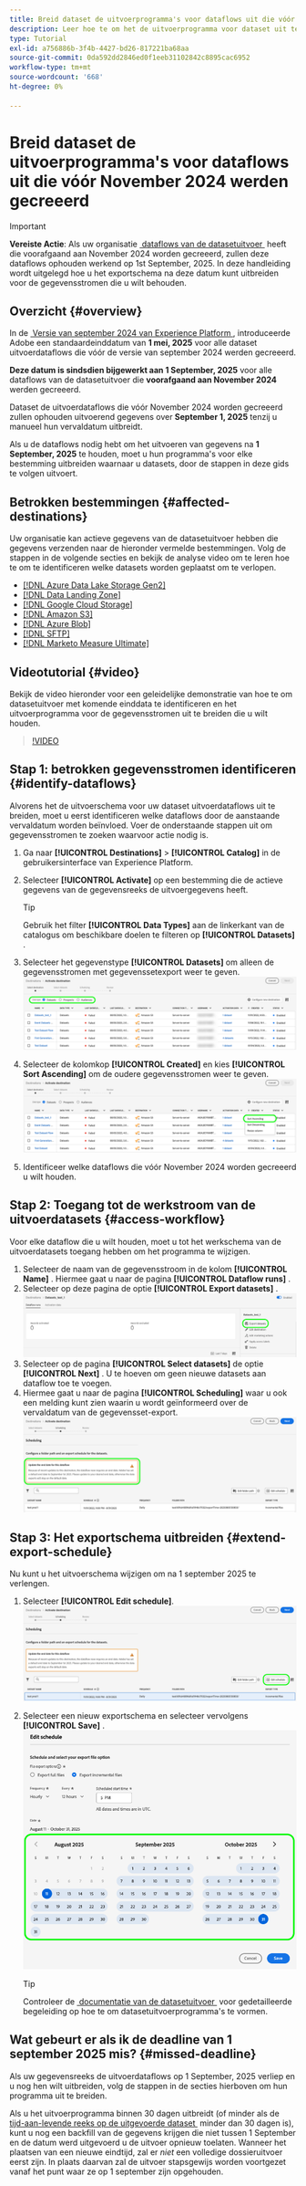 ```yaml
---
title: Breid dataset de uitvoerprogramma's voor dataflows uit die vóór November 2024 werden gecreeerd
description: Leer hoe te om het de uitvoerprogramma voor dataset uit te breiden uitvoerdataflows die vóór November 2024 worden gecreeerd die op 1 September, 2025 ophouden te werken.
type: Tutorial
exl-id: a756886b-3f4b-4427-bd26-817221ba68aa
source-git-commit: 0da592dd2846ed0f1eeb31102842c8895cac6952
workflow-type: tm+mt
source-wordcount: '668'
ht-degree: 0%

---
```


# Breid dataset de uitvoerprogramma&#39;s voor dataflows uit die vóór November 2024 werden gecreeerd

>[!IMPORTANT]
>
>**Vereiste Actie**: Als uw organisatie [&#x200B; dataflows van de datasetuitvoer &#x200B;](export-datasets.md) heeft die voorafgaand aan November 2024 worden gecreeerd, zullen deze dataflows ophouden werkend op 1st September, 2025. In deze handleiding wordt uitgelegd hoe u het exportschema na deze datum kunt uitbreiden voor de gegevensstromen die u wilt behouden.

## Overzicht {#overview}

In de [&#x200B; Versie van september 2024 van Experience Platform &#x200B;](/help/release-notes/2024/september-2024.md#destinations), introduceerde Adobe een standaardeinddatum van **1 mei, 2025** voor alle dataset uitvoerdataflows die vóór de versie van september 2024 werden gecreeerd.

**Deze datum is sindsdien bijgewerkt aan 1 September, 2025** voor alle dataflows van de datasetuitvoer die **voorafgaand aan November 2024** werden gecreeerd.

Dataset de uitvoerdataflows die vóór November 2024 worden gecreeerd zullen ophouden uitvoerend gegevens over **September 1, 2025** tenzij u manueel hun vervaldatum uitbreidt.

Als u de dataflows nodig hebt om het uitvoeren van gegevens na **1 September, 2025** te houden, moet u hun programma&#39;s voor elke bestemming uitbreiden waarnaar u datasets, door de stappen in deze gids te volgen uitvoert.

## Betrokken bestemmingen {#affected-destinations}

Uw organisatie kan actieve gegevens van de datasetuitvoer hebben die gegevens verzenden naar de hieronder vermelde bestemmingen. Volg de stappen in de volgende secties en bekijk de analyse video om te leren hoe te om te identificeren welke datasets worden geplaatst om te verlopen.

* [[!DNL Azure Data Lake Storage Gen2]](../catalog/cloud-storage/adls-gen2.md)
* [[!DNL Data Landing Zone]](../catalog/cloud-storage/data-landing-zone.md)
* [[!DNL Google Cloud Storage]](../catalog/cloud-storage/google-cloud-storage.md)
* [[!DNL Amazon S3]](../catalog/cloud-storage/amazon-s3.md#changelog)
* [[!DNL Azure Blob]](../catalog/cloud-storage/azure-blob.md#changelog)
* [[!DNL SFTP]](../catalog/cloud-storage/sftp.md#changelog)
* [[!DNL Marketo Measure Ultimate]](../catalog/adobe/marketo-measure-ultimate.md)

## Videotutorial {#video}

Bekijk de video hieronder voor een geleidelijke demonstratie van hoe te om datasetuitvoer met komende einddata te identificeren en het uitvoerprogramma voor de gegevensstromen uit te breiden die u wilt houden.

>[!VIDEO](https://video.tv.adobe.com/v/3470518/)

## Stap 1: betrokken gegevensstromen identificeren {#identify-dataflows}

Alvorens het de uitvoerschema voor uw dataset uitvoerdataflows uit te breiden, moet u eerst identificeren welke dataflows door de aanstaande vervaldatum worden beïnvloed. Voer de onderstaande stappen uit om gegevensstromen te zoeken waarvoor actie nodig is.

1. Ga naar **[!UICONTROL Destinations]** > **[!UICONTROL Catalog]** in de gebruikersinterface van Experience Platform.
2. Selecteer **[!UICONTROL Activate]** op een bestemming die de actieve gegevens van de gegevensreeks de uitvoergegevens heeft.

   >[!TIP]
   >
   >Gebruik het filter **[!UICONTROL Data Types]** aan de linkerkant van de catalogus om beschikbare doelen te filteren op **[!UICONTROL Datasets]** .

3. Selecteer het gegevenstype **[!UICONTROL Datasets]** om alleen de gegevensstromen met gegevenssetexport weer te geven.
   ![&#x200B; Schermafbeelding die toont hoe te om dataflows door gegevenstype te filtreren.](/help/destinations/assets/ui/export-datasets/dataset-type.png)
4. Selecteer de kolomkop **[!UICONTROL Created]** en kies **[!UICONTROL Sort Ascending]** om de oudere gegevensstromen weer te geven.
   ![&#x200B; Scherenshot die toont hoe te om gegevens te sorteren oplopend.](/help/destinations/assets/ui/export-datasets/sort-ascending.png)
5. Identificeer welke dataflows die vóór November 2024 worden gecreeerd u wilt houden.

## Stap 2: Toegang tot de werkstroom van de uitvoerdatasets {#access-workflow}

Voor elke dataflow die u wilt houden, moet u tot het werkschema van de uitvoerdatasets toegang hebben om het programma te wijzigen.

1. Selecteer de naam van de gegevensstroom in de kolom **[!UICONTROL Name]** . Hiermee gaat u naar de pagina **[!UICONTROL Dataflow runs]** .
2. Selecteer op deze pagina de optie **[!UICONTROL Export datasets]** .
   ![&#x200B; Screenshot die de optie van de uitvoerdatasets in de dataflow looppas pagina toont.](/help/destinations/assets/ui/export-datasets/export-datasets-option.png)
3. Selecteer op de pagina **[!UICONTROL Select datasets]** de optie **[!UICONTROL Next]** . U te hoeven om geen nieuwe datasets aan dataflow toe te voegen.
4. Hiermee gaat u naar de pagina **[!UICONTROL Scheduling]** waar u ook een melding kunt zien waarin u wordt geïnformeerd over de vervaldatum van de gegevensset-export.
   ![&#x200B; de uitvoerdataflows van de Dataset met vervalbericht &#x200B;](/help/destinations/assets/ui/export-datasets/dataset-export-notification.png)

## Stap 3: Het exportschema uitbreiden {#extend-export-schedule}

Nu kunt u het uitvoerschema wijzigen om na 1 september 2025 te verlengen.

1. Selecteer **[!UICONTROL Edit schedule]**.
   ![&#x200B; Schermafbeelding van de Plannende stap die de Edit planningsknoop tonen.](/help/destinations/assets/ui/export-datasets/edit-schedule.png)
2. Selecteer een nieuw exportschema en selecteer vervolgens **[!UICONTROL Save]** .
   ![&#x200B; Schermafbeelding van de Plannende stap die de het plannen opties tonen.](/help/destinations/assets/ui/export-datasets/edit-schedule-calendar.png)

   >[!TIP]
   >
   >Controleer de [&#x200B; documentatie van de datasetuitvoer &#x200B;](export-datasets.md#scheduling) voor gedetailleerde begeleiding op hoe te om datasetuitvoerprogramma&#39;s te vormen.

## Wat gebeurt er als ik de deadline van 1 september 2025 mis? {#missed-deadline}

Als uw gegevensreeks de uitvoerdataflows op 1 September, 2025 verliep en u nog hen wilt uitbreiden, volg de stappen in de secties hierboven om hun programma uit te breiden.

Als u het uitvoerprogramma binnen 30 dagen uitbreidt (of minder als de [&#x200B; tijd-aan-levende reeks op de uitgevoerde dataset &#x200B;](/help/catalog/datasets/experience-event-dataset-retention-ttl-guide.md) minder dan 30 dagen is), kunt u nog een backfill van de gegevens krijgen die niet tussen 1 September en de datum werd uitgevoerd u de uitvoer opnieuw toelaten. Wanneer het plaatsen van een nieuwe eindtijd, zal er *niet* een volledige dossieruitvoer eerst zijn. In plaats daarvan zal de uitvoer stapsgewijs worden voortgezet vanaf het punt waar ze op 1 september zijn opgehouden.